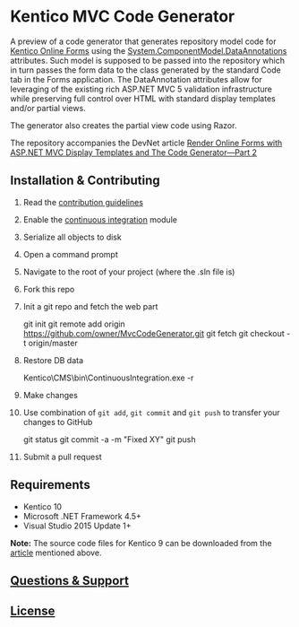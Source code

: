 # Kentico MVC Code Generator

A preview of a code generator that generates repository model code for [Kentico Online Forms](https://docs.kentico.com/k10/managing-website-content/forms) using the [System.ComponentModel.DataAnnotations](https://msdn.microsoft.com/en-us/library/system.componentmodel.dataannotations(v=vs.110).aspx) attributes. Such model is supposed to be passed into the repository which in turn passes the form data to the class generated by the standard Code tab in the Forms application. The DataAnnotation attributes allow for leveraging of the existing rich ASP.NET MVC 5 validation infrastructure while preserving full control over HTML with standard display templates and/or partial views.

The generator also creates the partial view code using Razor.

The repository accompanies the DevNet article [Render Online Forms with ASP.NET MVC Display Templates and The Code Generator&mdash;Part 2](https://devnet.kentico.com/articles/render-online-forms-with-asp-net-mvc-display-templates-and-the-code-generator%E2%80%94part-2)

## Installation &amp; Contributing
  1. Read the [contribution guidelines](https://github.com/Kentico/DisqusThread/blob/master/CONTRIBUTING.md)
  2. Enable the [continuous integration](https://docs.kentico.com/display/K9/Setting+up+continuous+integration) module
  3. Serialize all objects to disk
  4. Open a command prompt
  5. Navigate to the root of your project (where the .sln file is)
  6. Fork this repo
  6. Init a git repo and fetch the web part
  
        git init
        git remote add origin https://github.com/owner/MvcCodeGenerator.git
        git fetch
        git checkout -t origin/master

  7. Restore DB data
  
        Kentico\CMS\bin\ContinuousIntegration.exe -r

  8. Make changes
  9. Use combination of `git add`, `git commit` and `git push` to transfer your changes to GitHub
  
        git status
        git commit -a -m "Fixed XY"
        git push

  10. Submit a pull request

## Requirements
- Kentico 10
- Microsoft .NET Framework 4.5+
- Visual Studio 2015 Update 1+

**Note:** The source code files for Kentico 9 can be downloaded from the [article](https://devnet.kentico.com/articles/render-online-forms-with-asp-net-mvc-display-templates-and-the-code-generator%E2%80%94part-2) mentioned above.

## [Questions &amp; Support](https://github.com/Kentico/Home/blob/master/README.md)

## [License](https://github.com/Kentico/MvcCodeGenerator/blob/master/LICENSE.txt)
